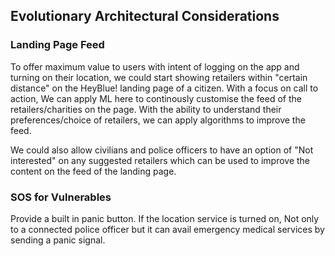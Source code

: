 ## Evolutionary Architectural Considerations

### Landing Page Feed

To offer maximum value to users with intent of logging on the app and turning on their location, we could start showing retailers within "certain distance" on the HeyBlue! landing page of a citizen. With a focus on call to action,  We can apply ML here to continously customise the feed of the retailers/charities on the page. With the ability to understand their preferences/choice of retailers, we can apply algorithms to improve the feed. 

We could also allow civilians and police officers to have an option of "Not interested" on any suggested retailers which can be used to improve the content on the feed of the landing page. 


### SOS for Vulnerables

Provide a built in panic button. 
If the location service is turned on, Not only to a connected police officer but it can avail emergency medical services by sending a panic signal. 
